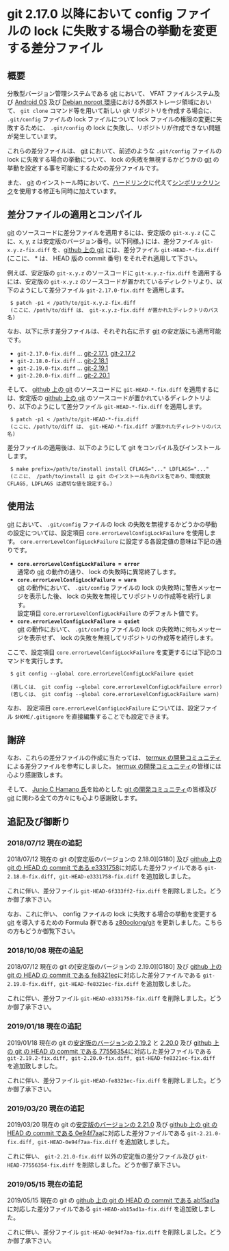# git 2.17.0 以降において config ファイルの lock に失敗する場合の挙動を変更する差分ファイル

## 概要

分散型バージョン管理システムである [git][GIT_] において、 VFAT ファイルシステム及び [Android OS][ANDR] 及び [Debian noroot 環境][DBNR]における外部ストレージ領域において、 ```git clone``` コマンド等を用いて新しい git リポジトリを作成する場合に、 ```.git/config``` ファイルの lock ファイルについて lock ファイルの権限の変更に失敗するために、 ```.git/config``` の lock に失敗し、リポジトリが作成できない問題が発生しています。

これらの差分ファイルは、 [git][GIT_] において、前述のような ```.git/config``` ファイルの lock に失敗する場合の挙動について、 lock の失敗を無視するかどうかの [git][GIT_] の挙動を設定する事を可能にするための差分ファイルです。

また、 [git][GIT_] のインストール時において、[ハードリンク][LINK]に代えて[シンボリックリンク][SLNK]を使用する修正も同時に加えています。

## 差分ファイルの適用とコンパイル

[git][GIT_] のソースコードに差分ファイルを適用するには、安定版の ```git-x.y.z``` (ここに、x, y, z は安定版のバージョン番号。以下同様。) には、差分ファイル ```git-x.y.z-fix.diff``` を、[github 上の git][GTGH] には、差分ファイル ```git-HEAD-*-fix.diff``` (ここに、 * は、 HEAD 版の commit 番号) をそれぞれ適用して下さい。

例えば、安定版の ```git-x.y.z``` のソースコードに ```git-x.y.z-fix.diff``` を適用するには、安定版の ```git-x.y.z``` のソースコードが置かれているディレクトリより、以下のようにして差分ファイル ```git-2.17.0-fix.diff``` を適用します。

```
 $ patch -p1 < /path/to/git-x.y.z-fix.diff
 (ここに、/path/to/diff は、 git-x.y.z-fix.diff が置かれたディレクトリのパス名)
```

なお、以下に示す差分ファイルは、それぞれ右に示す [git][GIT_] の安定版にも適用可能です。

- ```git-2.17.0-fix.diff``` … [git-2.17.1][G171], [git-2.17.2][G172]
- ```git-2.18.0-fix.diff``` … [git-2.18.1][G171]
- ```git-2.19.0-fix.diff``` … [git-2.19.1][G171]
- ```git-2.20.0-fix.diff``` … [git-2.20.1][G171]

そして、 [github 上の git][GTGH] のソースコードに ```git-HEAD-*-fix.diff``` を適用するには、安定版の [github 上の git][GTGH] のソースコードが置かれているディレクトリより、以下のようにして差分ファイル ```git-HEAD-*-fix.diff``` を適用します。

```
 $ patch -p1 < /path/to/git-HEAD-*-fix.diff
 (ここに、/path/to/diff は、 git-HEAD-*-fix.diff が置かれたディレクトリのパス名)
```

差分ファイルの適用後は、以下のようにして git をコンパイル及びインストールします。

```
 $ make prefix=/path/to/install install CFLAGS="..." LDFLAGS="..."
 (ここに、 /path/to/install は git のインストール先のパス名であり、環境変数 CFLAGS, LDFLAGS は適切な値を設定する。)
```

## 使用法

[git][GIT_] において、 ```.git/config``` ファイルの lock の失敗を無視するかどうかの挙動の設定については、設定項目 ```core.errorLevelConfigLockFailure``` を使用します。 ```core.errorLevelConfigLockFailure``` に設定する各設定値の意味は下記の通りです。

- **```core.errorLevelConfigLockFailure = error```**  
  通常の [git][GIT_] の動作の通り、 lock の失敗時に異常終了します。
- **```core.errorLevelConfigLockFailure = warn```**  
  [git][GIT_] の動作において、 ```.git/config``` ファイルの lock の失敗時に警告メッセージを表示した後、 lock の失敗を無視してリポジトリの作成等を続行します。  
  設定項目 ```core.errorLevelConfigLockFailure``` のデフォルト値です。
- **```core.errorLevelConfigLockFailure = quiet```**  
  [git][GIT_] の動作において、 ```.git/config``` ファイルの lock の失敗時に何もメッセージを表示せず、 lock の失敗を無視してリポジトリの作成等を続行します。

ここで、設定項目 ```core.errorLevelConfigLockFailure``` を変更するには下記のコマンドを実行します。

```
 $ git config --global core.errorLevelConfigLockFailure quiet

 (若しくは、 git config --global core.errorLevelConfigLockFailure error)
 (若しくは、 git config --global core.errorLevelConfigLockFailure warn)
```

なお、 設定項目 ```core.errorLevelConfigLockFailure``` については、設定ファイル ```$HOME/.gitignore``` を直接編集することでも設定できます。

## 謝辞

なお、これらの差分ファイルの作成に当たっては、 [termux の開発コミュニティ][TERM] による差分ファイルを参考にしました。 [termux の開発コミュニティ][TERM]の皆様には心より感謝致します。

そして、 [Junio C Hamano 氏][JUNI]を始めとした [git の開発コミュニティ][GIT_]の皆様及び [git][GIT_] に関わる全ての方々にも心より感謝致します。

## 追記及び御断り

### 2018/07/12 現在の追記

2018/07/12 現在の git の[安定版のバージョンの 2.18.0][G180] 及び [github 上の git の HEAD の commit である e3331758][GIT_]に対応した差分ファイルである ```git-2.18.0-fix.diff, git-HEAD-e3331758-fix.diff``` を追加致しました。

これに伴い、差分ファイル ```git-HEAD-6f333ff2-fix.diff``` を削除しました。どうか御了承下さい。

なお、これに伴い、 config ファイルの lock に失敗する場合の挙動を変更する [git][GIT_] を導入するための Formula 群である [z80oolong/git][TAP1] を更新しました。こちらの方もどうか御覧下さい。

### 2018/10/08 現在の追記

2018/07/12 現在の git の[安定版のバージョンの 2.19.0][G180] 及び [github 上の git の HEAD の commit である fe8321ec][GIT_]に対応した差分ファイルである ```git-2.19.0-fix.diff, git-HEAD-fe8321ec-fix.diff``` を追加致しました。

これに伴い、差分ファイル ```git-HEAD-e3331758-fix.diff``` を削除しました。どうか御了承下さい。

### 2019/01/18 現在の追記

2019/01/18 現在の git の[安定版のバージョンの 2.19.2][G192] と [2.20.0][G200] 及び [github 上の git の HEAD の commit である 77556354][GIT_]に対応した差分ファイルである ```git-2.19.2-fix.diff, git-2.20.0-fix.diff, git-HEAD-fe8321ec-fix.diff``` を追加致しました。

これに伴い、差分ファイル ```git-HEAD-fe8321ec-fix.diff``` を削除しました。どうか御了承下さい。

### 2019/03/20 現在の追記

2019/03/20 現在の git の[安定版のバージョンの 2.21.0][G210] 及び [github 上の git の HEAD の commit である 0e94f7aa][GIT_]に対応した差分ファイルである ```git-2.21.0-fix.diff, git-HEAD-0e94f7aa-fix.diff``` を追加致しました。

これに伴い、 ```git-2.21.0-fix.diff``` 以外の安定版の差分ファイル及び ```git-HEAD-77556354-fix.diff``` を削除しました。どうか御了承下さい。

### 2019/05/15 現在の追記

2019/05/15 現在の git の [github 上の git の HEAD の commit である ab15ad1a][GIT_]に対応した差分ファイルである ```git-HEAD-ab15ad1a-fix.diff``` を追加致しました。

これに伴い、差分ファイル ```git-HEAD-0e94f7aa-fix.diff``` を削除しました。どうか御了承下さい。

<!-- 外部リンク一覧 -->

[DBNR]:https://play.google.com/store/apps/details?id=com.cuntubuntu&hl=ja
[ANDR]:https://www.android.com/intl/ja_jp/
[GIT_]:https://git-scm.com/
[G171]:https://www.kernel.org/pub/software/scm/git/git-2.17.1.tar.xz
[G172]:https://www.kernel.org/pub/software/scm/git/git-2.17.2.tar.xz
[G181]:https://www.kernel.org/pub/software/scm/git/git-2.18.1.tar.xz
[G191]:https://www.kernel.org/pub/software/scm/git/git-2.19.1.tar.xz
[G192]:https://www.kernel.org/pub/software/scm/git/git-2.19.2.tar.xz
[G200]:https://www.kernel.org/pub/software/scm/git/git-2.20.0.tar.xz
[G201]:https://www.kernel.org/pub/software/scm/git/git-2.20.1.tar.xz
[G210]:https://www.kernel.org/pub/software/scm/git/git-2.21.0.tar.xz
[GTGH]:https://github.com/git/git.git
[LINK]:http://man7.org/linux/man-pages/man2/link.2.html
[SLNK]:http://man7.org/linux/man-pages/man2/symlink.2.html
[TERM]:https://termux.com/
[JUNI]:mailto:gitster@pobox.com
[TAP1]:https://github.com/z80oolong/homebrew-git

